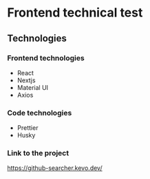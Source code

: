 # Frontend technical test

## Technologies

### Frontend technologies

- React
- Nextjs
- Material UI
- Axios

### Code technologies

- Prettier
- Husky

### Link to the project

https://github-searcher.kevo.dev/

